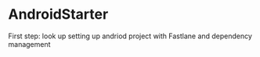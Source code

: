 # AndroidStarter
First step: look up setting up andriod project with Fastlane and dependency management 
